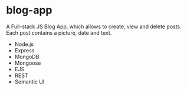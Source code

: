 # blog-app
A Full-stack JS Blog App, which allows to create, view and delete posts.<br>
Each post contains a picture, date and text.

- Node.js
- Express
- MongoDB
- Mongoose
- EJS
- REST
- Semantic UI

